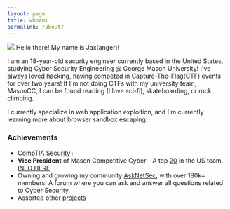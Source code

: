 ```yaml
---
layout: page
title: whoami
permalink: /about/
---
```

![](https://avatars.githubusercontent.com/u/48845671)
Hello there! My name is Jax(anger)! 

I am an 18-year-old security engineer currently based in the United States, studying Cyber Security Engineering @ George Mason University! I've always loved hacking, having competed in Capture-The-Flag(CTF) events for over two years! If I'm not doing CTFs with my university team, MasonCC, I can be found reading (I love sci-fi), skateboarding, or rock climbing.

I currently specialize in web application exploition, and I'm currently learning more about browser sandbox escaping.

### Achievements  
- CompTIA Security+
- **Vice President** of Mason Competitive Cyber - A top [20](https://ctftime.org/team/24704) in the US team. [INFO HERE](https://competitivecyber.club/)
- Owning and growing my community [AskNetSec](https://www.reddit.com/r/AskNetsec/), with over 180k+ members! A forum where you can ask and answer all questions related to Cyber Security.
- Assorted other [projects](https://github.com/anger?tab=repositories)
